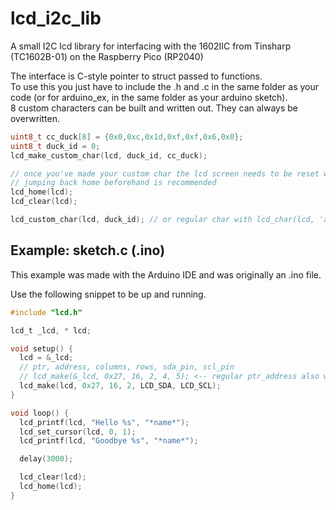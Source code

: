 # lcd_i2c_lib
A small I2C lcd library for interfacing with the 1602IIC from Tinsharp (TC1602B-01) on the Raspberry Pico (RP2040)

The interface is C-style pointer to struct passed to functions.  
To use this you just have to include the .h and .c in the same folder as your code (or for arduino_ex, in the same folder as your arduino sketch).  
8 custom characters can be built and written out.
They can always be overwritten.
```c
uint8_t cc_duck[8] = {0x0,0xc,0x1d,0xf,0xf,0x6,0x0};
uint8_t duck_id = 0;
lcd_make_custom_char(lcd, duck_id, cc_duck);

// once you've made your custom char the lcd screen needs to be reset with lcd_clear
// jumping back home beforehand is recommended
lcd_home(lcd);
lcd_clear(lcd);

lcd_custom_char(lcd, duck_id); // or regular char with lcd_char(lcd, 'a');
```

## Example: sketch.c (.ino)  
This example was made with the Arduino IDE and was originally an .ino file.  

Use the following snippet to be up and running.  
```c 
#include "lcd.h"

lcd_t _lcd, * lcd;

void setup() {
  lcd = &_lcd;
  // ptr, address, columns, rows, sda_pin, scl_pin
  // lcd_make(&_lcd, 0x27, 16, 2, 4, 5); <-- regular ptr_address also works
  lcd_make(lcd, 0x27, 16, 2, LCD_SDA, LCD_SCL);
}

void loop() {
  lcd_printf(lcd, "Hello %s", "*name*");
  lcd_set_cursor(lcd, 0, 1);
  lcd_printf(lcd, "Goodbye %s", "*name*");

  delay(3000);

  lcd_clear(lcd);
  lcd_home(lcd);
}
``` 
